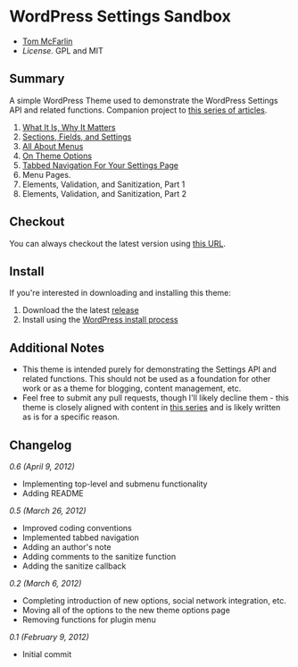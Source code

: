 # WordPress Settings Sandbox

* [Tom McFarlin](http://tommcfarlin.com)
* *License.* GPL and MIT

## Summary

A simple WordPress Theme used to demonstrate the WordPress Settings API and related functions. Companion project to [this series of articles](http://wp.tutsplus.com/series/the-complete-guide-to-the-wordpress-settings-api/).

1. [What It Is, Why It Matters](http://wp.tutsplus.com/tutorials/the-complete-guide-to-the-wordpress-settings-api-part-1/)
2. [Sections, Fields, and Settings](http://wp.tutsplus.com/tutorials/the-complete-guide-to-the-wordpress-settings-api-part-2-sections-fields-and-settings/)
3. [All About Menus](http://wp.tutsplus.com/tutorials/the-complete-guide-to-the-wordpress-settings-api-part-3-all-about-menus/)
4. [On Theme Options](http://wp.tutsplus.com/tutorials/the-complete-guide-to-the-wordpress-settings-api-part-4-on-theme-options/)
5. [Tabbed Navigation For Your Settings Page](http://wp.tutsplus.com/tutorials/the-complete-guide-to-the-wordpress-settings-api-part-5-tabbed-navigation-for-your-settings-page/)
6. Menu Pages.
7. Elements, Validation, and Sanitization, Part 1
8. Elements, Validation, and Sanitization, Part 2

## Checkout

You can always checkout the latest version using [this URL](https://github.com/tommcfarlin/WordPress-Settings-Sandbox).

## Install

If you're interested in downloading and installing this theme:

1. Download the the latest [release](https://github.com/tommcfarlin/WordPress-Settings-Sandbox/zipball/master)
2. Install using the [WordPress install process](http://codex.wordpress.org/Using_Themes#Adding_New_Themes)

## Additional Notes

* This theme is intended purely for demonstrating the Settings API and related functions. This should not be used as a foundation for other work or as a theme for blogging, content management, etc.
* Feel free to submit any pull requests, though I'll likely decline them - this theme is closely aligned with content in [this series](http://wp.tutsplus.com/series/the-complete-guide-to-the-wordpress-settings-api/) and is likely written as is for a specific reason.

## Changelog

_0.6 (April 9, 2012)_
* Implementing top-level and submenu functionality
* Adding README

_0.5 (March 26, 2012)_
* Improved coding conventions
* Implemented tabbed navigation
* Adding an author's note
* Adding comments to the sanitize function
* Adding the sanitize callback

_0.2 (March  6, 2012)_
* Completing introduction of new options, social network integration, etc.
* Moving all of the options to the new theme options page
* Removing functions for plugin menu

_0.1 (February 9, 2012)_
* Initial commit
